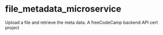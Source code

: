 # file_metadata_microservice
 Upload a file and retrieve the meta data. A freeCodeCamp backend API cert project
